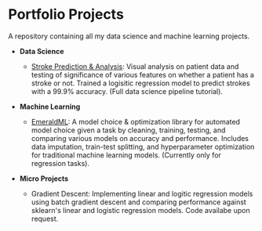 # Portfolio Projects
A repository containing all my data science and machine learning projects.

- **Data Science**
  - [Stroke Prediction & Analysis](https://github.com/yu3ufff/portfolio/blob/main/Stroke%20Prediction.ipynb): Visual analysis on patient data and testing of significance of various features on whether a patient has a stroke or not. Trained a logisitic regression model to predict strokes with a 99.9% accuracy. (Full data science pipeline tutorial).

- **Machine Learning**
  - [EmeraldML](https://github.com/yu3ufff/emerald): A model choice & optimization library for automated model choice given a task by cleaning, training, testing, and comparing various models on accuracy and performance. Includes data imputation, train-test splitting, and hyperparameter optimization for traditional machine learning models. (Currently only for regression tasks).

- **Micro Projects**
  - Gradient Descent: Implementing linear and logitic regression models using batch gradient descent and comparing performance against sklearn's linear and logistic regression models. Code availabe upon request. 
